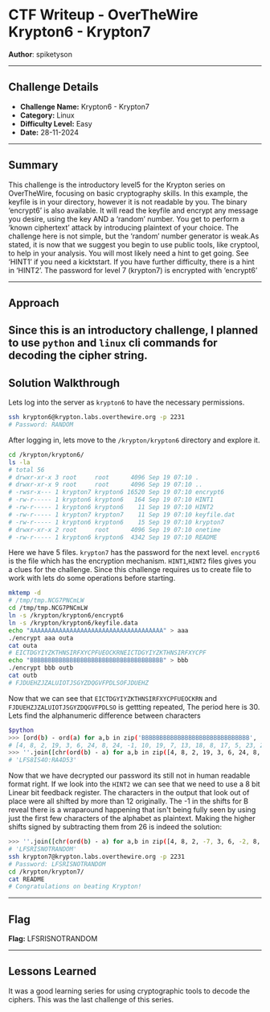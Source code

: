 # CTF Writeup - **OverTheWire Krypton6 - Krypton7**

**Author**: spiketyson 

---

## Challenge Details

- **Challenge Name:** Krypton6 - Krypton7
- **Category:** Linux
- **Difficulty Level:** Easy
- **Date:** 28-11-2024

---

## Summary

This challenge is the introductory level5 for the Krypton series on OverTheWire, focusing on basic cryptography skills.  In this example, the keyfile is in your directory, however it is not readable by you. The binary ‘encrypt6’ is also available. It will read the keyfile and encrypt any message you desire, using the key AND a ‘random’ number. You get to perform a ‘known ciphertext’ attack by introducing plaintext of your choice. The challenge here is not simple, but the ‘random’ number generator is weak.As stated, it is now that we suggest you begin to use public tools, like cryptool, to help in your analysis. You will most likely need a hint to get going. See ‘HINT1’ if you need a kicktstart. If you have further difficulty, there is a hint in ‘HINT2’. The password for level 7 (krypton7) is encrypted with ‘encrypt6’

---

## Approach

Since this is an introductory challenge, I planned to use `python` and `linux` cli commands for decoding the cipher string.
---

## Solution Walkthrough

Lets log into the server as `krypton6` to have the necessary permissions. 

```bash
ssh krypton6@krypton.labs.overthewire.org -p 2231
# Password: RANDOM
```

After logging in, lets move to the `/krypton/krypton6` directory and explore it.

```bash
cd /krypton/krypton6/
ls -la
# total 56
# drwxr-xr-x 3 root     root      4096 Sep 19 07:10 .
# drwxr-xr-x 9 root     root      4096 Sep 19 07:10 ..
# -rwsr-x--- 1 krypton7 krypton6 16520 Sep 19 07:10 encrypt6
# -rw-r----- 1 krypton6 krypton6   164 Sep 19 07:10 HINT1
# -rw-r----- 1 krypton6 krypton6    11 Sep 19 07:10 HINT2
# -rw-r----- 1 krypton7 krypton7    11 Sep 19 07:10 keyfile.dat
# -rw-r----- 1 krypton6 krypton6    15 Sep 19 07:10 krypton7
# drwxr-xr-x 2 root     root      4096 Sep 19 07:10 onetime
# -rw-r----- 1 krypton6 krypton6  4342 Sep 19 07:10 README
```

Here we have 5 files. `krypton7` has the password for the next level. `encrypt6` is the file which has the encryption mechanism. `HINT1`,`HINT2` files gives you a clues for the challenge. Since this challenge requires us to create file to work with lets do some operations before starting.
```bash
mktemp -d 
# /tmp/tmp.NCG7PNCmLW
cd /tmp/tmp.NCG7PNCmLW
ln -s /krypton/krypton6/encrypt6
ln -s /krypton/krypton6/keyfile.data
echo "AAAAAAAAAAAAAAAAAAAAAAAAAAAAAAAAAAAAA" > aaa
./encrypt aaa outa
cat outa
# EICTDGYIYZKTHNSIRFXYCPFUEOCKRNEICTDGYIYZKTHNSIRFXYCPF
echo "BBBBBBBBBBBBBBBBBBBBBBBBBBBBBBBBBBBBB" > bbb
./encrypt bbb outb
cat outb
# FJDUEHZJZALUIOTJSGYZDQGVFPDLSOFJDUEHZ
```

Now that we can see that `EICTDGYIYZKTHNSIRFXYCPFUEOCKRN` and `FJDUEHZJZALUIOTJSGYZDQGVFPDLSO` is gettting repeated, The period here is 30. Lets find the alphanumeric difference between characters 

```bash
$python
>>> [ord(b) - ord(a) for a,b in zip('BBBBBBBBBBBBBBBBBBBBBBBBBBBBBB', 'FJDUEHZJZALUIOTJSGYZDQGVFPDLSO')]
# [4, 8, 2, 19, 3, 6, 24, 8, 24, -1, 10, 19, 7, 13, 18, 8, 17, 5, 23, 24, 2, 15, 5, 20, 4, 14, 2, 10, 17, 13]
>>> ''.join([chr(ord(b) - a) for a,b in zip([4, 8, 2, 19, 3, 6, 24, 8, 24, -1, 10, 19, 7, 13, 18], 'PNUKLYLWRQKGKBE')])
# 'LFS8IS4O:RA4D53'
```

Now that we have decrypted our password its still not in human readable format right. If we look into the `HINT2` we can see that we need to use a 8 bit Linear bit feedback register. The characters in the output that look out of place were all shifted by more than 12 originally. The -1 in the shifts for B reveal there is a wraparound happening that isn't being fully seen by using just the first few characters of the alphabet as plaintext. Making the higher shifts signed by subtracting them from 26 is indeed the solution:

```bash
>>> ''.join([chr(ord(b) - a) for a,b in zip([4, 8, 2, -7, 3, 6, -2, 8, -2, -1, 10, -7, 7, -13, -8], 'PNUKLYLWRQKGKBE')])
# 'LFSRISNOTRANDOM'
ssh krypton7@krypton.labs.overthewire.org -p 2231
# Password: LFSRISNOTRANDOM
cd /krypton/krypton7/
cat README
# Congratulations on beating Krypton!
```

---

## Flag

**Flag:** LFSRISNOTRANDOM

---

## Lessons Learned

It was a good learning series for using cryptographic tools to decode the ciphers. This was the last challenge of this series.
